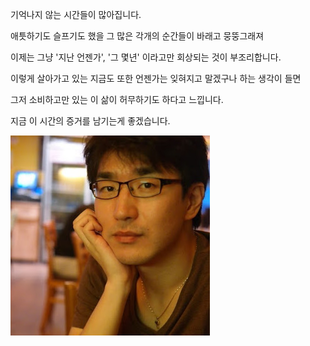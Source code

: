 <!-- - [Career](workspace/career/index) -->
<!-- - [메모](post/dev/index) -->
<!-- - [Image of Acidraincity](https://goo.gl/photos/BhSB6Ns8DFU3nguB7){:target="_blank"} -->
<!-- - [essay.2004-2012](workspace/essay_2004_2012/list) -->
<!-- - [끄적거림. 2007년 12월 1일 - 2012년 7월 10일](workspace/20071201-20120710.html){:target="_blank"} -->


기억나지 않는 시간들이 많아집니다. 

애틋하기도 슬프기도 했을 그 많은 각개의 순간들이 바래고 뭉뚱그래져 

이제는 그냥 '지난 언젠가', '그 몇년' 이라고만 회상되는 것이 부조리합니다. 

이렇게 살아가고 있는 지금도 또한 언젠가는 잊혀지고 말겠구나 하는 생각이 들면 

그저 소비하고만 있는 이 삶이 허무하기도 하다고 느낍니다.  

지금 이 시간의 증거를 남기는게 좋겠습니다.





![](workspace/wikiimage/profile.jpg)